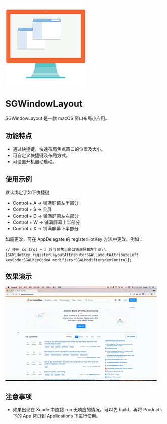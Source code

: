 ![Logo](https://github.com/libobjc/resource/blob/master/SGWindowLayout/SGWindowLayout-logo.png?raw=true)

# SGWindowLayout

SGWindowLayout 是一款 macOS 窗口布局小应用。

## 功能特点

- 通过快捷键，快速布局焦点窗口的位置及大小。
- 可自定义快捷键及布局方式。
- 可设置开机自动启动。

## 使用示例

默认绑定了如下快捷键

- Control + A -> 铺满屏幕左半部分
- Control + S -> 全屏
- Control + D -> 铺满屏幕左右部分
- Control + W -> 铺满屏幕上半部分
- Control + X -> 铺满屏幕下半部分

如需更改，可在 AppDelegate 的 registerHotKey 方法中更改。例如：

```obj-c
// 使用 control + a 将当前焦点窗口铺满屏幕左半部分。
[SGWLHotKey registerLayoutAttribute:SGWLLayoutAttributeLeft keyCode:SGWLKeyCodeA modifiers:SGWLModifiersKeyControl];
```

## 效果演示

![Example](https://github.com/libobjc/resource/blob/master/SGWindowLayout/SGWindowLayout-example.gif?raw=true)


## 注意事项

- 如果出现在 Xcode 中直接 run 无响应的情况。可以先 build，再将 Products 下的 App 拷贝到 Applications 下进行使用。
